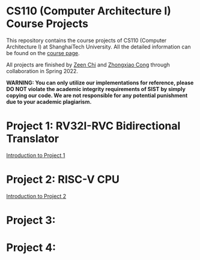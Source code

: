 # CS110 (Computer Architecture I) Course Projects

This repository contains the course projects of CS110 (Computer Architecture I) at ShanghaiTech University. All the detailed information can be found on the [course page](https://robotics.shanghaitech.edu.cn/courses/ca/22s/).

All projects are finished by [Zeen Chi](https://github.com/boynextdoor-cze) and [Zhongxiao Cong](https://github.com/Kidrauh) through collaboration in Spring 2022.

**WARNING: You can only utilize our implementations for reference, please DO NOT violate the academic integrity requirements of SIST by simply copying our code. We are not responsible for any potential punishment due to your academic plagiarism.**

# Project 1: RV32I-RVC Bidirectional Translator

[Introduction to Project 1](https://github.com/boynextdoor-cze/Computer-Architecture-I-Project/tree/master/Project1)

# Project 2: RISC-V CPU

[Introduction to Project 2](https://github.com/boynextdoor-cze/Computer-Architecture-I-Project/tree/master/Project2)

# Project 3:

# Project 4:
